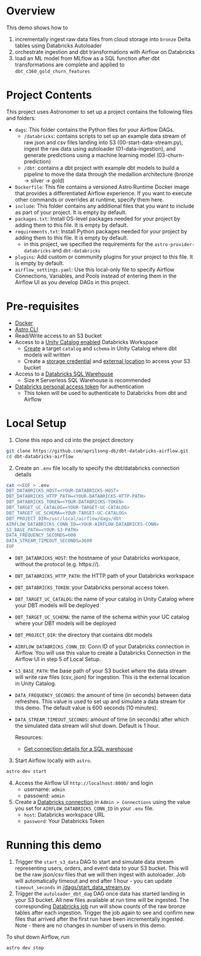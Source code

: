 Overview
========

This demo shows how to 
1. incrementally ingest raw data files from cloud storage into `bronze` Delta tables using Databricks Autoloader
1. orchestrate ingestion and dbt transformations with Airflow on Databricks
1. load an ML model from MLflow as a SQL function after dbt transformations are complete and applied to `dbt_c360_gold_churn_features`

Project Contents
================

This project uses Astronomer to set up a project contains the following files and folders:

- `dags`: This folder contains the Python files for your Airflow DAGs. 
    - `/databricks`: contains scripts to set up an example data stream of raw json and csv files landing into S3 (00-start-data-stream.py), ingest the raw data using autoloader (01-data-ingestion), and generate predictions using a machine learning model (03-churn-prediction)
    - `/dbt`: contains a dbt project with example dbt models to build a pipeline to move the data through the medallion architecture (bronze -> silver -> gold)
- `Dockerfile`: This file contains a versioned Astro Runtime Docker image that provides a differentiated Airflow experience. If you want to execute other commands or overrides at runtime, specify them here.
- `include`: This folder contains any additional files that you want to include as part of your project. It is empty by default.
- `packages.txt`: Install OS-level packages needed for your project by adding them to this file. It is empty by default.
- `requirements.txt`: Install Python packages needed for your project by adding them to this file. It is empty by default.
    - in this project, we specified the requirements for the `astro-provider-databricks` and `dbt-databricks`
- `plugins`: Add custom or community plugins for your project to this file. It is empty by default.
- `airflow_settings.yaml`: Use this local-only file to specify Airflow Connections, Variables, and Pools instead of entering them in the Airflow UI as you develop DAGs in this project.


Pre-requisites
================
- [Docker](https://docs.docker.com/get-docker/)
- [Astro CLI](https://docs.astronomer.io/astro/cli/overview)
- Read/Write access to an S3 bucket
- Access to a [Unity Catalog enabled](https://docs.databricks.com/data-governance/unity-catalog/enable-workspaces.html) Databricks Workspace
    - [Create](https://docs.databricks.com/data-governance/unity-catalog/create-schemas.html) a target `catalog` and `schema` in Unity Catalog where dbt models will written
    - Create a [storage credential](https://docs.databricks.com/data-governance/unity-catalog/manage-external-locations-and-credentials.html#create-a-storage-credential) and [external location](https://docs.databricks.com/data-governance/unity-catalog/manage-external-locations-and-credentials.html#manage-external-locations) to access your S3 bucket 
- Access to a [Databricks SQL Warehouse](https://docs.databricks.com/sql/admin/create-sql-warehouse.html)
    - Size `M` Serverless SQL Warehouse is recommended
- [Databricks personal access token](https://docs.databricks.com/dev-tools/auth.html#databricks-personal-access-token-authentication) for authentication
    - This token will be used to authenticate to Databricks from dbt and Airflow


Local Setup
================

1. Clone this repo and cd into the project directory
```sh
git clone https://github.com/aprilsong-db/dbt-databricks-airflow.git
cd dbt-databricks-airflow
```
2. Create an `.env` file locally to specify the dbt/databricks connection details
```sh 
cat <<EOF > .env
DBT_DATABRICKS_HOST=<YOUR-DATABRICKS-HOST>
DBT_DATABRICKS_HTTP_PATH=<YOUR-DATABRICKS-HTTP-PATH>
DBT_DATABRICKS_TOKEN=<YOUR-DATABRICKS-TOKEN>
DBT_TARGET_UC_CATALOG=<YOUR-TARGET-UC-CATALOG>
DBT_TARGET_UC_SCHEMA=<YOUR-TARGET-UC-CATALOG>
DBT_PROJECT_DIR=/usr/local/airflow/dags/dbt
AIRFLOW_DATABRICKS_CONN_ID=<YOUR-AIRFLOW-DATABRICKS-CONN>
S3_BASE_PATH=<YOUR-S3-PATH>
DATA_FREQUENCY_SECONDS=600
DATA_STREAM_TIMEOUT_SECONDS=3600
EOF
```  
-  `DBT_DATABRICKS_HOST`: the hostname of your Databricks workspace, without the protocol (e.g. https://).
- `DBT_DATABRICKS_HTTP_PATH`: the HTTP path of your Databricks workspace
- `DBT_DATABRICKS_TOKEN`: your Databricks personal access token.
- `DBT_TARGET_UC_CATALOG`: the name of your catalog in Unity Catalog where your DBT models will be deployed
- `DBT_TARGET_UC_SCHEMA`: the name of the schema within your UC catalog where your DBT models will be deployed
- `DBT_PROJECT_DIR`: the directory that contains dbt models
- `AIRFLOW_DATABRICKS_CONN_ID`: Conn ID of your Databricks connection in Airflow. You will use this value to create a Databricks Connection in the Airflow UI in step 5 of Local Setup. 
- `S3_BASE_PATH`: the base path of your S3 bucket where the data stream will write raw files (csv, json) for ingestion. This is the external location in Unity Catalog. 
- `DATA_FREQUENCY_SECONDS`: the amount of time (in seconds) between data refreshes. This value is used to set up and simulate a data stream for this demo. The default value is 600 seconds (10 minutes).
- `DATA_STREAM_TIMEOUT_SECONDS`: amount of time (in seconds) after which the simulated data stream will shut down. Default is 1 hour.

    Resources:
    - [Get connection details for a SQL warehouse
    ](https://docs.databricks.com/integrations/jdbc-odbc-bi.html#get-connection-details-for-a-sql-warehouse)  

3. Start Airflow locally with `astro`.
```sh
astro dev start
```
4. Access the Airflow UI `http://localhost:8080/` and login
    - username: `admin`
    - passowrd: `admin` 
5. Create a [Databricks connection](https://airflow.apache.org/docs/apache-airflow-providers-databricks/stable/connections/databricks.html) in `Admin > Connections` using the value you set for `AIRFLOW_DATABRICKS_CONN_ID` in your `.env` file.
    - `host`: Databricks workspace URL
    - `password`: Your Databricks Token

Running this demo
================
1. Trigger the `start_s3_data` DAG to start and simulate data stream representing users, orders, and event data to your S3 bucket. This will be the raw json/csv files that we will then ingest with autoloader. Job will automatically timeout and end after 1 hour - you can update `timeout_seconds` in [/dags/start_data_stream.py](/dags/start_data_stream.py).
2. Trigger the `autoloader_dbt_dag` DAG once data has started landing in your S3 bucket. All new files available at run time will be ingested. The corresponding [Databricks job](dags/databricks/01-data-ingestion.py) run will show counts of the raw bronze tables after each ingestion. Trigger the job again to see and confirm new files that arrived after the first run have been incrementally ingested. Note - there are no changes in number of users in this demo. 

To shut down Airflow, run
```sh
astro dev stop
```